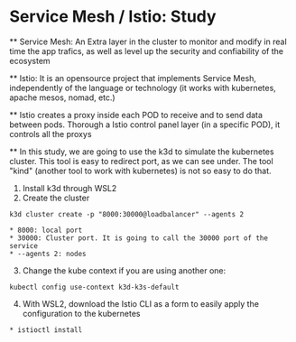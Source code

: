 # Service Mesh / Istio: Study

** Service Mesh: An Extra layer in the cluster to monitor and modify in real time the app trafics, as well as level up the security and confiability of the ecosystem

** Istio: It is an opensource project that implements Service Mesh, independently of the language or technology (it works with kubernetes, apache mesos, nomad, etc.)

** Istio creates a proxy inside each POD to receive and to send data between pods. Thorough a Istio control panel layer (in a specific POD), it controls all the proxys

** In this study, we are going to use the k3d to simulate the kubernetes cluster. This tool is easy to redirect port, as we can see under. The tool "kind" (another tool to work with kubernetes) is not so easy to do that.

1) Install k3d through WSL2
2) Create the cluster 
```
k3d cluster create -p "8000:30000@loadbalancer" --agents 2

* 8000: local port
* 30000: Cluster port. It is going to call the 30000 port of the service
* --agents 2: nodes
```

3) Change the kube context if you are using another one:
```
kubectl config use-context k3d-k3s-default
```

4) With WSL2, download the Istio CLI as a form to easily apply the configuration to the kubernetes
``` 
* istioctl install
```
